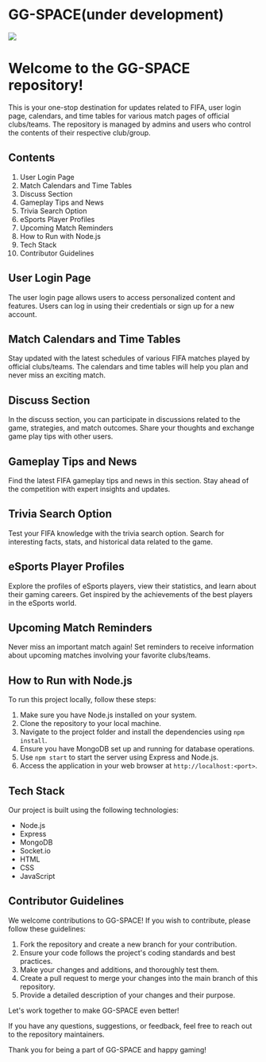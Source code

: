 # GG-SPACE(under development)
<!DOCTYPE html>
<html>
<head>

</head>
<body>
  <img src="./images/curitiba-brazil-february-9-2021-600w-1927244075.webp">
  <h1>Welcome to the GG-SPACE repository!</h1>
  <p>This is your one-stop destination for updates related to FIFA, user login page, calendars, and time tables for various match pages of official clubs/teams. The repository is managed by admins and users who control the contents of their respective club/group.</p>

  <h2>Contents</h2>
  <ol>
    <li>User Login Page</li>
    <li>Match Calendars and Time Tables</li>
    <li>Discuss Section</li>
    <li>Gameplay Tips and News</li>
    <li>Trivia Search Option</li>
    <li>eSports Player Profiles</li>
    <li>Upcoming Match Reminders</li>
    <li>How to Run with Node.js</li>
    <li>Tech Stack</li>
    <li>Contributor Guidelines</li>
  </ol>

  <h2>User Login Page</h2>
  <p>The user login page allows users to access personalized content and features. Users can log in using their credentials or sign up for a new account.</p>

  <h2>Match Calendars and Time Tables</h2>
  <p>Stay updated with the latest schedules of various FIFA matches played by official clubs/teams. The calendars and time tables will help you plan and never miss an exciting match.</p>

  <h2>Discuss Section</h2>
  <p>In the discuss section, you can participate in discussions related to the game, strategies, and match outcomes. Share your thoughts and exchange game play tips with other users.</p>

  <h2>Gameplay Tips and News</h2>
  <p>Find the latest FIFA gameplay tips and news in this section. Stay ahead of the competition with expert insights and updates.</p>

  <h2>Trivia Search Option</h2>
  <p>Test your FIFA knowledge with the trivia search option. Search for interesting facts, stats, and historical data related to the game.</p>

  <h2>eSports Player Profiles</h2>
  <p>Explore the profiles of eSports players, view their statistics, and learn about their gaming careers. Get inspired by the achievements of the best players in the eSports world.</p>

  <h2>Upcoming Match Reminders</h2>
  <p>Never miss an important match again! Set reminders to receive information about upcoming matches involving your favorite clubs/teams.</p>

  <h2>How to Run with Node.js</h2>
  <p>To run this project locally, follow these steps:</p>
  <ol>
    <li>Make sure you have Node.js installed on your system.</li>
    <li>Clone the repository to your local machine.</li>
    <li>Navigate to the project folder and install the dependencies using <code>npm install</code>.</li>
    <li>Ensure you have MongoDB set up and running for database operations.</li>
    <li>Use <code>npm start</code> to start the server using Express and Node.js.</li>
    <li>Access the application in your web browser at <code>http://localhost:&lt;port&gt;</code>.</li>
  </ol>

  <h2>Tech Stack</h2>
  <p>Our project is built using the following technologies:</p>
  <ul>
    <li>Node.js</li>
    <li>Express</li>
    <li>MongoDB</li>
    <li>Socket.io</li>
    <li>HTML</li>
    <li>CSS</li>
    <li>JavaScript</li>
  </ul>

  <h2>Contributor Guidelines</h2>
  <p>We welcome contributions to GG-SPACE! If you wish to contribute, please follow these guidelines:</p>
  <ol>
    <li>Fork the repository and create a new branch for your contribution.</li>
    <li>Ensure your code follows the project's coding standards and best practices.</li>
    <li>Make your changes and additions, and thoroughly test them.</li>
    <li>Create a pull request to merge your changes into the main branch of this repository.</li>
    <li>Provide a detailed description of your changes and their purpose.</li>
  </ol>
  <p>Let's work together to make GG-SPACE even better!</p>

  <p>If you have any questions, suggestions, or feedback, feel free to reach out to the repository maintainers.</p>

  <p>Thank you for being a part of GG-SPACE and happy gaming!</p>
</body>
</html>








